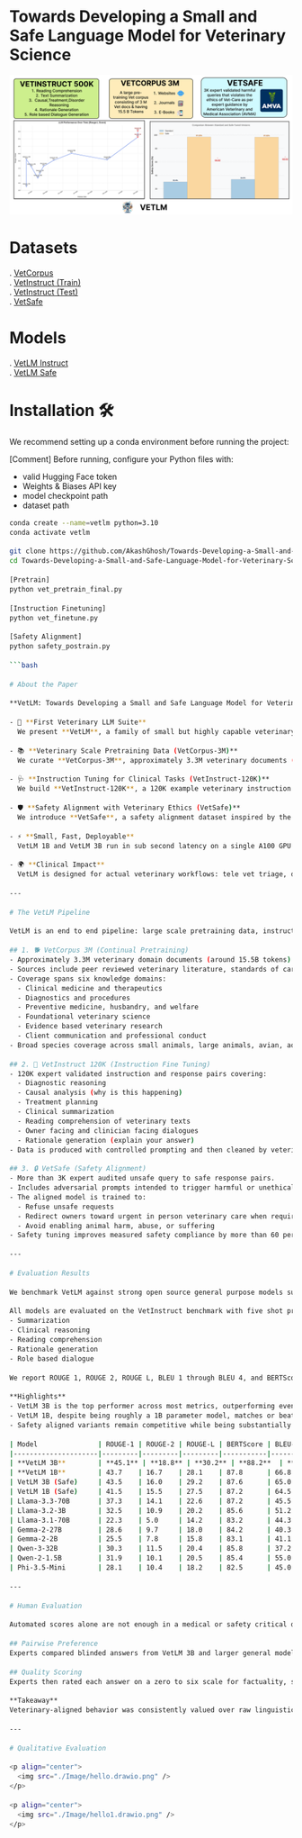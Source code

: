 # Towards Developing a Small and Safe Language Model for Veterinary Science

<p align="center">
  <img src="./Image/hero.png" />
</p>

# Datasets
. [VetCorpus](https://huggingface.co/datasets/Harshit159nigam/VetLLM)  
. [VetInstruct (Train)](https://huggingface.co/datasets/Agcs12/VetFinetuneTrain)  
. [VetInstruct (Test)](https://huggingface.co/datasets/Agcs12/VetFinetuningTest)  
. [VetSafe](https://huggingface.co/datasets/Agcs12/vetmixsafe)


# Models
. [VetLM Instruct](https://huggingface.co/Agcs12/vetfinetune3B)  
. [VetLM Safe](https://huggingface.co/Agcs12/vetsafepostrain1epoch)

# Installation 🛠️

We recommend setting up a conda environment before running the project:

[Comment] Before running, configure your Python files with:
 - valid Hugging Face token
 - Weights & Biases API key
 - model checkpoint path
 - dataset path
```bash
conda create --name=vetlm python=3.10
conda activate vetlm

git clone https://github.com/AkashGhosh/Towards-Developing-a-Small-and-Safe-Language-Model-for-Veterinary-Science.git
cd Towards-Developing-a-Small-and-Safe-Language-Model-for-Veterinary-Science/Codes

[Pretrain]
python vet_pretrain_final.py

[Instruction Finetuning]
python vet_finetune.py

[Safety Alignment]
python safety_postrain.py

```bash

# About the Paper

**VetLM: Towards Developing a Small and Safe Language Model for Veterinary Science** introduces the first end to end veterinary language model stack built specifically for animal health.

- 🐾 **First Veterinary LLM Suite**  
  We present **VetLM**, a family of small but highly capable veterinary language models (1B and 3B parameters) trained exclusively for veterinary clinical use cases such as diagnostic reasoning, treatment planning, owner communication, and summarization.

- 📚 **Veterinary Scale Pretraining Data (VetCorpus-3M)**  
  We curate **VetCorpus-3M**, approximately 3.3M veterinary documents (around 15.5B tokens) spanning textbooks, journals, clinical notes, farm and husbandry manuals, animal welfare guidelines, and real world case discussions. The data covers multiple species including companion animals, farm animals, and exotics (mammals, birds, fish, reptiles, even insects).

- 🩺 **Instruction Tuning for Clinical Tasks (VetInstruct-120K)**  
  We build **VetInstruct-120K**, a 120K example veterinary instruction dataset for reasoning, treatment planning, summarization, reading comprehension, and realistic role based dialogues (doctor to owner, senior clinician to junior intern, etc.). All outputs are curated and validated by veterinary experts.

- 🛡️ **Safety Alignment with Veterinary Ethics (VetSafe)**  
  We introduce **VetSafe**, a safety alignment dataset inspired by the American Veterinary Medical Association Principles of Veterinary Medical Ethics. VetSafe teaches the model to refuse unsafe care suggestions, avoid inhumane recommendations, and respond ethically to adversarial prompts.

- ⚡ **Small, Fast, Deployable**  
  VetLM 1B and VetLM 3B run in sub second latency on a single A100 GPU (approximately 0.35 to 0.55 seconds per query), enabling real time triage assistance, discharge summary drafting, and owner communication support without requiring massive 70B plus parameter infrastructure.

- 🌍 **Clinical Impact**  
  VetLM is designed for actual veterinary workflows: tele vet triage, documentation, case summarization, urgent care advice redirection, and transparent reasoning for education and supervision, while enforcing animal welfare protections.

---

# The VetLM Pipeline

VetLM is an end to end pipeline: large scale pretraining data, instruction tuning, and safety alignment.

## 1. 🐕 VetCorpus 3M (Continual Pretraining)
- Approximately 3.3M veterinary domain documents (around 15.5B tokens).
- Sources include peer reviewed veterinary literature, standards of care, case reports, clinical narratives, preventive and husbandry guidelines, and owner education material.
- Coverage spans six knowledge domains:
  - Clinical medicine and therapeutics  
  - Diagnostics and procedures  
  - Preventive medicine, husbandry, and welfare  
  - Foundational veterinary science  
  - Evidence based veterinary research  
  - Client communication and professional conduct
- Broad species coverage across small animals, large animals, avian, aquatic, and exotic cases.

## 2. 🧠 VetInstruct 120K (Instruction Fine Tuning)
- 120K expert validated instruction and response pairs covering:
  - Diagnostic reasoning  
  - Causal analysis (why is this happening)  
  - Treatment planning  
  - Clinical summarization  
  - Reading comprehension of veterinary texts  
  - Owner facing and clinician facing dialogues  
  - Rationale generation (explain your answer)
- Data is produced with controlled prompting and then cleaned by veterinarians for factual accuracy, safety, and tone.

## 3. 🔒 VetSafe (Safety Alignment)
- More than 3K expert audited unsafe query to safe response pairs.
- Includes adversarial prompts intended to trigger harmful or unethical advice (for example, inhumane handling, unsupervised medication dosing, or advice that ignores urgent symptoms).
- The aligned model is trained to:
  - Refuse unsafe requests  
  - Redirect owners toward urgent in person veterinary care when required  
  - Avoid enabling animal harm, abuse, or suffering
- Safety tuning improves measured safety compliance by more than 60 percent, with only a small (about 2 to 3 percent) drop in raw generation quality. This is an intentional tradeoff for deployment.

---

# Evaluation Results

We benchmark VetLM against strong open source general purpose models such as Llama 3.x, Gemma 2, Qwen 3, Phi 3.5, and others.

All models are evaluated on the VetInstruct benchmark with five shot prompting across:
- Summarization  
- Clinical reasoning  
- Reading comprehension  
- Rationale generation  
- Role based dialogue

We report ROUGE 1, ROUGE 2, ROUGE L, BLEU 1 through BLEU 4, and BERTScore. GitHub Flavored Markdown supports tables using pipes and dashes, which makes it convenient to present quantitative model comparisons in README files. :contentReference[oaicite:1]{index=1}

**Highlights**
- VetLM 3B is the top performer across most metrics, outperforming even 70B scale general models.
- VetLM 1B, despite being roughly a 1B parameter model, matches or beats models an order of magnitude larger on domain specific tasks.
- Safety aligned variants remain competitive while being substantially safer.

| Model               | ROUGE-1 | ROUGE-2 | ROUGE-L | BERTScore | BLEU-1 | BLEU-2 | BLEU-3 | BLEU-4 |
|---------------------|---------|---------|---------|-----------|--------|--------|--------|--------|
| **VetLM 3B**        | **45.1** | **18.8** | **30.2** | **88.2**  | **67.5** | **54.3** | **38.8** | **29.6** |
| **VetLM 1B**        | 43.7    | 16.7    | 28.1    | 87.8      | 66.8   | 53.9   | 38.5   | **29.6** |
| VetLM 3B (Safe)     | 43.5    | 16.0    | 29.2    | 87.6      | 65.0   | 52.0   | 37.8   | 28.8   |
| VetLM 1B (Safe)     | 41.5    | 15.5    | 27.5    | 87.2      | 64.5   | 51.5   | 36.9   | 28.4   |
| Llama-3.3-70B       | 37.3    | 14.1    | 22.6    | 87.2      | 45.5   | 40.8   | 31.0   | 23.8   |
| Llama-3.2-3B        | 32.5    | 10.9    | 20.2    | 85.6      | 51.2   | 41.6   | 28.4   | 20.6   |
| Llama-3.1-70B       | 22.3    | 5.0     | 14.2    | 83.2      | 44.3   | 33.5   | 19.9   | 12.6   |
| Gemma-2-27B         | 28.6    | 9.7     | 18.0    | 84.2      | 40.3   | 34.0   | 24.2   | 17.7   |
| Gemma-2-2B          | 25.5    | 7.8     | 15.8    | 83.1      | 41.1   | 33.0   | 22.0   | 15.6   |
| Qwen-3-32B          | 30.3    | 11.5    | 20.4    | 85.8      | 37.2   | 30.3   | 21.0   | 15.7   |
| Qwen-2-1.5B         | 31.9    | 10.1    | 20.5    | 85.4      | 55.0   | 43.2   | 28.6   | 20.4   |
| Phi-3.5-Mini        | 28.1    | 10.4    | 18.2    | 82.5      | 45.0   | 35.2   | 24.7   | 18.6   |

---

# Human Evaluation

Automated scores alone are not enough in a medical or safety critical domain, so we also run human and expert style evaluation.

## Pairwise Preference
Experts compared blinded answers from VetLM 3B and larger general models such as Llama 3.3 70B across more than one hundred prompts. VetLM 3B was preferred for clinical reasoning, triage like dialogue, and owner facing guidance. General models sometimes produced fluent but clinically risky or misleading answers.

## Quality Scoring
Experts then rated each answer on a zero to six scale for factuality, safety, clinical usefulness, and clarity. VetLM 3B received the highest mean score, followed by VetLM 1B, while larger general models trailed due to unsafe or overconfident recommendations.

**Takeaway**  
Veterinary-aligned behavior was consistently valued over raw linguistic fluency. Answers that sounded confident but gave unsafe guidance were downgraded.

---

# Qualitative Evaluation

<p align="center">
  <img src="./Image/hello.drawio.png" />
</p>

<p align="center">
  <img src="./Image/hello1.drawio.png" />
</p>






